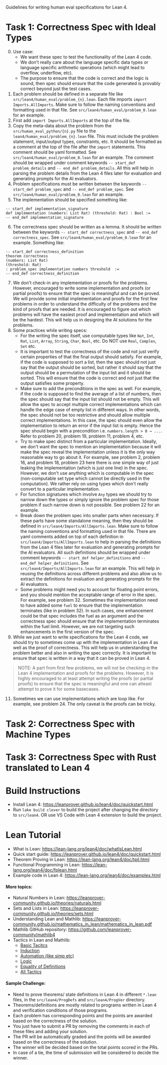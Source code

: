 Guidelines for writing human eval specifications for Lean 4.

Task 1: Correctness Spec with Ideal Types
===
0. Use case:
    - We want these spec to test the functionality of the Lean 4 code.
    - We don't really care about the language specific data types or language specific arithmetic operations (which might lead to overflow, underflow, etc).
    - The purpose to ensure that the code is correct and the logic is sound, then spec should ensure that the code generated is provably correct beyond just the test cases.
1. Each problem should be defined in a separate file like `src/lean4/human_eval/problem_{n}.lean`. Each file imports `import Imports.AllImports`. Make sure to follow the naming conventions and formatting used in that file. See `src/lean4/human_eval/problem_0.lean` for an example.
2. First add `import Imports.AllImports` at the top of the file.
3. Copy the meta-data about the problem from the `src/human_eval_python/{n}.py` file to the `lean4/human_eval/problem_{n}.lean` file. This must include the problem statement, input/output types, constraints, etc. It should be formatted as a comment at the top of the file after the `import` statements. This comment should be yaml formatted. See `src/lean4/human_eval/problem_0.lean` for an example. The comment should be wrapped under comment keywords `-- start_def problem_details` and `-- end_def problem_details`. All this will help in parsing the problem details from the Lean 4 files later for evaluation and generating prompts for the AI evaluators.
4. Problem specifications must be written between the keywords `-- start_def problem_spec` and `-- end_def problem_spec`. See `src/lean4/human_eval/problem_0.lean` for an example.
5. The implementation should be specified something like:
```lean
-- start_def implementation_signature
def implementation (numbers: List Rat) (threshold: Rat) : Bool :=
-- end_def implementation_signature
```
6. The correctness spec should be written as a lemma. It should be written between the keywords `-- start_def correctness_spec` and `-- end_def correctness_spec`. See `src/lean4/human_eval/problem_0.lean` for an example. Something like:
```lean
-- start_def correctness_definition
theorem correctness
(numbers: List Rat)
(threshold: Rat)
: problem_spec implementation numbers threshold  :=
-- end_def correctness_definition
```
7. We don't check-in any implementation or proofs for the problems. However, encouraged to write some implementation and proofs (or partial proofs) to ensure that the spec is meaningful and can be proved. We will provide some initial implementation and proofs for the first few problems in order to understand the difficulty of the problems and the kind of proofs that are needed. It is encouraged to figure out which problems will have the easiest proof and implementation and which will be the hardest. This will help us in designing the AI solutions for the problems.
8. Some practices while writing specs:
    - For the writing the spec itself, use computable types like `Nat`, `Int`, `Rat`, `List`, `Array`, `String`, `Char`, `Bool`, etc. Do NOT use `Real`, `Complex`, `Set` etc. 
    - It is important to test the correctness of the code and not just verify certain properties of that the final output should satisfy. For example, if the code is supposed to sort a list, then the spec should not just say that the output should be sorted, but rather it should say that the output should be a permutation of the input list and it should be sorted. This will ensure that the code is correct and not just that the output satisfies some property.
    - Make sure to add the preconditions in the spec as well. For example, if the code is supposed to find the average of a list of numbers, then the spec should say that the input list should not be empty. This will allow the spec to accept multiple correct implementations which can handle the edge case of empty list in different ways. In other words, the spec should not be too restrictive and should allow multiple correct implementations. In this case, the spec should even allow the implementation to return an error if the input list is empty. Hence the spec should begin with a precondition i.e. `numbers.length > 0 → ...`. Refer to problem 20, problem 19, problem 11, problem 4, etc.
    - Try to make spec distinct from a particular implementation. Ideally, we don't want the spec to mention an implementation because it will make the spec reveal the implementation unless it is the only way reasonable way to go about it. For example, see problem 2, problem 16, and problem 18, problem 23 here there is one simple way of just leaking the implementation (which is just one line) in the spec. However, we don't use anything which is computable in the spec (non-computable set type which cannot be directly used in the computation). We rather rely on using types which don't really convert to a particular implementation.
    - For function signatures which involve `Any` types we should try to narrow down the types or simply ignore the problem spec for those problem if such narrow down is not possible. See problem 22 for an example.
    - Break down the problem spec into smaller parts when necessary. If these parts have some standalone meaning, then they should be defined in `src/lean4/Imports/AllImports.lean`. Make sure to follow the naming conventions and formatting used in that file. There are yaml comments added on top of each definition in `src/lean4/Imports/AllImports.lean` to help in parsing the definitions from the Lean 4 files later for evaluation and generating prompts for the AI evaluators. All such definitions should be wrapped under comment keywords `-- start_def helper_definitions` and `-- end_def helper_definitions`. See `src/lean4/Imports/AllImports.lean` for an example. This will help in reusing the definitions across different problems and also allow us to extract the definitions for evaluation and generating prompts for the AI evaluators.
    - Some problems might need you to account for floating point errors, and you should mention the acceptable range of error in the spec. For example, see problem 32. Sometimes the implementation need to have added some `fuel` to ensure that the implementation terminates (like in problem 32). In such cases, one enhancement could be that spec includes the fuel as an argument and the correctness spec should ensure that the implementation terminates within the fuel limit. However, we are not targeting such enhancements in the first version of the spec.
10. While we just want to write specifications for the Lean 4 code, we should try to sometimes come up with the implementation in Lean 4 as well as the proof of correctness. This will help us in understanding the problem better and also in writing the spec correctly. It is important to ensure that spec is written in a way that it can be proved in Lean 4. 
>NOTE: A part from first few problems, we will not be checking-in the Lean 4 implementation and proofs for the problems. However, it is highly encouraged to at least attempt writing the proofs (or partial proofs) to ensure that the spec is meaningful and one can atleast attempt to prove it for some basecases.
11. Sometimes we can use implementations which are loop like. For example, see problem 24. The only caveat is the proofs can be tricky.


Task 2: Correctness Spec with Machine Types
===


Task 3: Correctness Spec with Rust translated to Lean 4
===


Build Instructions
===
- Install Lean 4: https://leanprover.github.io/lean4/doc/quickstart.html
- Run `lake build clever` to build the project after changing the directory to `src/lean4`. OR use VS Code with Lean 4 extension to build the project.

Lean Tutorial
===
- What is Lean: https://lean-lang.org/lean4/doc/whatIsLean.html
- Quick start guide: https://leanprover.github.io/lean4/doc/quickstart.html
- Theorem Proving in Lean: https://lean-lang.org/lean4/doc/tpil.html
- Functional Programming in Lean: https://lean-lang.org/lean4/doc/fplean.html
- Example code in Lean 4: https://lean-lang.org/lean4/doc/examples.html

#### More topics:
- Natural Numbers in Lean: https://leanprover-community.github.io/theories/naturals.html
- Sets and Lists in Lean: https://leanprover-community.github.io/theories/sets.html
- Understanding Lean and Mathlib: https://leanprover-community.github.io/mathematics_in_lean/mathematics_in_lean.pdf
- Mathlib GitHub repository: https://github.com/leanprover-community/mathlib4
- Tactics in Lean and Mathlib:
    - [Basic Tacitcs](https://leanprover-community.github.io/mathlib-manual/html-multi/Tactics/Basic-tactics-___-assumptions/#Mathlib-Manual--Tactics--Basic-tactics-___-assumptions)
    - [Induction](https://leanprover-community.github.io/mathlib-manual/html-multi/Tactics/Induction-___-case-distinction/#Mathlib-Manual--Tactics--Induction-___-case-distinction)
    - [Automation (like simp etc)](https://leanprover-community.github.io/mathlib-manual/html-multi/Tactics/Automation/#Mathlib-Manual--Tactics--Automation)
    - [Logic](https://leanprover-community.github.io/mathlib-manual/html-multi/Tactics/Logic/#Mathlib-Manual--Tactics--Logic)
    - [Equality of Definitions](https://leanprover-community.github.io/mathlib-manual/html-multi/Tactics/Definitional-equality/#Mathlib-Manual--Tactics--Definitional-equality)
    - [All Tactics](https://leanprover-community.github.io/mathlib-manual/html-multi/)

#### Sample Challenge:
- Need to prove theorems/ state definitions in Lean 4 in different `*.lean` files, in the `src/lean4/ProgDefs` and `src/lean4/ProgVer` directory.
- Theorems/definitions are mostly related to programs written in Lean 4 and verification conditions of those programs.
- Each problem has corresponding points and the points are awarded based on the correctness of the solution.
- You just have to submit a PR by removing the comments in each of these files and adding your solution.
- The PR will be automatically graded and the points will be awarded based on the correctness of the solution.
- The winner will be decided based on the total points scored in the PRs.
- In case of a tie, the time of submission will be considered to decide the winner.